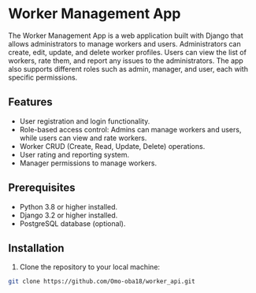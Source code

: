 # Worker Management App

The Worker Management App is a web application built with Django that allows administrators to manage workers and users. Administrators can create, edit, update, and delete worker profiles. Users can view the list of workers, rate them, and report any issues to the administrators. The app also supports different roles such as admin, manager, and user, each with specific permissions.

## Features

- User registration and login functionality.
- Role-based access control: Admins can manage workers and users, while users can view and rate workers.
- Worker CRUD (Create, Read, Update, Delete) operations.
- User rating and reporting system.
- Manager permissions to manage workers.

## Prerequisites

- Python 3.8 or higher installed.
- Django 3.2 or higher installed.
- PostgreSQL database (optional).

## Installation

1. Clone the repository to your local machine:

```bash
git clone https://github.com/Omo-oba18/worker_api.git
